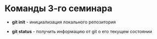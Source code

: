 # Команды 3-го семинара

* **git init** - инициализация локального репозитория

* **git status** - получить информацию от git о его текущем состоянии 